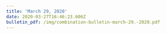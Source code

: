 ```yaml
---
title: 'March 29, 2020'
date: 2020-03-27T16:46:23.606Z
bulletin_pdf: /img/combination-bulletin-march-29.-2020.pdf
---
```


